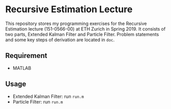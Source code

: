 # Recursive Estimation Lecture

This repository stores my programming exercises for the Recursive Estimation lecture (151-0566-00) at ETH Zurich in Spring 2019. It consists of two parts, Extended Kalman Filter and Particle Filter. Problem statements and some key steps of derivation are located in <code>doc</code>.

## Requirement

- MATLAB

## Usage

- Extended Kalman Filter: run `run.m`
- Particle Filter: run `run.m`

